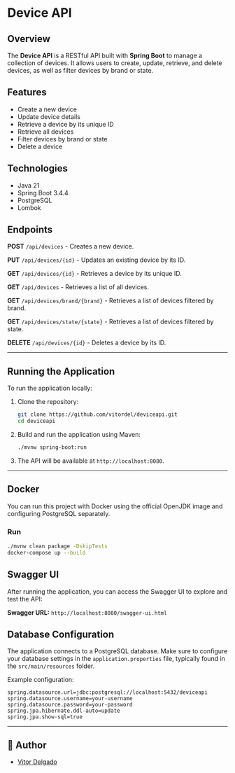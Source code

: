 # Device API

## Overview

The **Device API** is a RESTful API built with **Spring Boot** to manage a collection of devices. It allows users to create, update, retrieve, and delete devices, as well as filter devices by brand or state.

## Features

- Create a new device
- Update device details
- Retrieve a device by its unique ID
- Retrieve all devices
- Filter devices by brand or state
- Delete a device

## Technologies

- Java 21
- Spring Boot 3.4.4
- PostgreSQL
- Lombok

## Endpoints

**POST** `/api/devices` - Creates a new device.

**PUT** `/api/devices/{id}` - Updates an existing device by its ID.

**GET** `/api/devices/{id}` - Retrieves a device by its unique ID.

**GET** `/api/devices` - Retrieves a list of all devices.

**GET** `/api/devices/brand/{brand}` - Retrieves a list of devices filtered by brand.

**GET** `/api/devices/state/{state}` - Retrieves a list of devices filtered by state.

**DELETE** `/api/devices/{id}` - Deletes a device by its ID.

---

## Running the Application

To run the application locally:

1. Clone the repository:
   ```bash
   git clone https://github.com/vitordel/deviceapi.git
   cd deviceapi
   ```

2. Build and run the application using Maven:
   ```bash
   ./mvnw spring-boot:run
   ```

3. The API will be available at `http://localhost:8080`.

---

## Docker

You can run this project with Docker using the official OpenJDK image and configuring PostgreSQL separately.

### Run

```bash
./mvnw clean package -DskipTests
docker-compose up --build
```

## Swagger UI

After running the application, you can access the Swagger UI to explore and test the API:

**Swagger URL:**
`http://localhost:8080/swagger-ui.html`

## Database Configuration

The application connects to a PostgreSQL database. Make sure to configure your database settings in the `application.properties` file, typically found in the `src/main/resources` folder.

Example configuration:

```properties
spring.datasource.url=jdbc:postgresql://localhost:5432/deviceapi
spring.datasource.username=your-username
spring.datasource.password=your-password
spring.jpa.hibernate.ddl-auto=update
spring.jpa.show-sql=true
```

---

## 👤 Author

- [Vitor Delgado](https://github.com/vitordel)